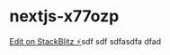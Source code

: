 # nextjs-x77ozp

[Edit on StackBlitz ⚡️](https://stackblitz.com/edit/nextjs-x77ozp)sdf sdf sdfasdfa dfad 